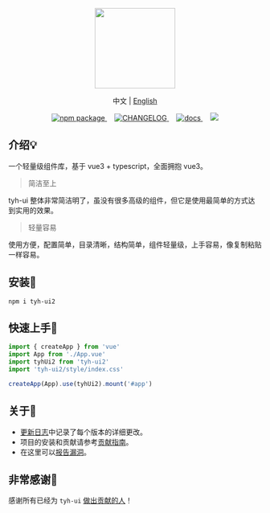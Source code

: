 <p align="center">
  <img height="160px" src="https://tianyuhao.cn/images/tyh-ui/tyh-ui-logo.svg">
</p>

<p align="center">
  中文 | <a href="https://github.com/Tyh2001/tyh-ui/blob/master/README.md">English</a>
</p>

<p align="center">
  <a href="https://www.npmjs.com/package/tyh-ui2">
    <img src="https://badgen.net/npm/v/tyh-ui2" alt="npm package">
  </a>
  <a style="margin-left:15px;" href="https://github.com/Tyh2001/tyh-ui/blob/master/CHANGELOG.md">
    <img src="https://img.shields.io/badge/tyh--ui-CHANGELOG-orange" alt="CHANGELOG">
  </a>
  <a style="margin-left:15px;" href="https://tianyuhao.cn/v3">
    <img src="https://img.shields.io/badge/tyh--ui-docs-red" alt="docs">
  </a>
  <a style="margin-left:15px;" href="https://github.com/Tyh2001/tyh-ui/blob/master/README.md">
    <img src="https://img.shields.io/badge/tyh--ui-README__en-yellowgreen">
  </a>
</p>

## 介绍:bulb:

一个轻量级组件库，基于 vue3 + typescript，全面拥抱 vue3。

> 简洁至上

tyh-ui 整体非常简洁明了，虽没有很多高级的组件，但它是使用最简单的方式达到实用的效果。

> 轻量容易

使用方便，配置简单，目录清晰，结构简单，组件轻量级，上手容易，像复制粘贴一样容易。

## 安装:wrench:

```shell
npm i tyh-ui2
```

## 快速上手:key:

```js
import { createApp } from 'vue'
import App from './App.vue'
import tyhUi2 from 'tyh-ui2'
import 'tyh-ui2/style/index.css'

createApp(App).use(tyhUi2).mount('#app')
```

## 关于:page_facing_up:

- [更新日志](https://github.com/Tyh2001/tyh-ui/blob/master/CHANGELOG.md)中记录了每个版本的详细更改。
- 项目的安装和贡献请参考[贡献指南](https://github.com/Tyh2001/tyh-ui/blob/master/contributing.md)。
- 在这里可以[报告漏洞](https://github.com/Tyh2001/tyh-ui/blob/master/SECURITY.md)。

## 非常感谢:sparkling_heart:

感谢所有已经为 `tyh-ui` [做出贡献的人](https://github.com/Tyh2001/tyh-ui/graphs/contributors)！
